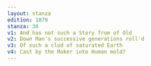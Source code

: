 ```yaml
---
layout: stanza
edition: 1879
stanza: 38
v1: And has not such a Story from of Old
v2: Down Man's successive generations roll'd
v3: Of such a clod of saturated Earth
v4: Cast by the Maker into Human mold?
---
```

